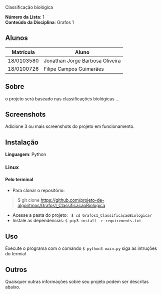 
Classificação biológica

**Número da Lista**: 1<br>
**Conteúdo da Disciplina**: Grafos 1 <br>

## Alunos
|Matrícula | Aluno |
| -- | -- |
| 18/0103580  |  Jonathan Jorge Barbosa Oliveira |
| 18/0100726 | Filipe Campos Guimarães

## Sobre 
o projeto será baseado nas classificações biológicas ...

## Screenshots
Adicione 3 ou mais screenshots do projeto em funcionamento.

## Instalação 
**Linguagem**: Python
### Linux

#### Pelo terminal
- Para clonar o repositório:
> $ git clone https://github.com/projeto-de-algoritmos/Grafos1_ClassificacaoBiologica

- Acesse a pasta do projeto:
``` $ cd Grafos1_ClassificacaoBiologica/```
- Instale as dependencias:
``` $ pip3 install -r requirements.txt ```

## Uso 
Execute o programa com o comando 
``` $ python3 main.py ```
siga as intruções do termial

## Outros 
Quaisquer outras informações sobre seu projeto podem ser descritas abaixo.




